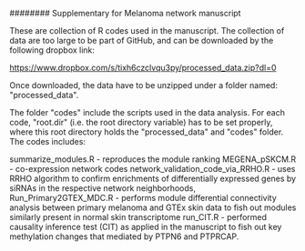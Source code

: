 ######## Supplementary for Melanoma network manuscript

These are collection of R codes used in the manuscript. 
The collection of data are too large to be part of GitHub, and can be downloaded by the following dropbox link: 

https://www.dropbox.com/s/tixh6czclvqu3py/processed_data.zip?dl=0

Once downloaded, the data have to be unzipped under a folder named: "processed_data". 

The folder "codes" include the scripts used in the data analysis. For each code, "root.dir" (i.e. the root directory variable) has to be set properly, where this root directory holds the "processed_data" and "codes" folder. The codes includes: 

summarize_modules.R - reproduces the module ranking
MEGENA_pSKCM.R - co-expression network codes
network_validation_code_via_RRHO.R - uses RRHO algorithm to confirm enrichments of differentially expressed genes by siRNAs in the respective network neighborhoods,
Run_Primary2GTEX_MDC.R - performs module differential connectivity analysis between primary melanoma and GTEx skin data to fish out modules similarly present in normal skin transcriptome
run_CIT.R - performed causality inference test (CIT) as applied in the manuscript to fish out key methylation changes that mediated by PTPN6 and PTPRCAP. 

